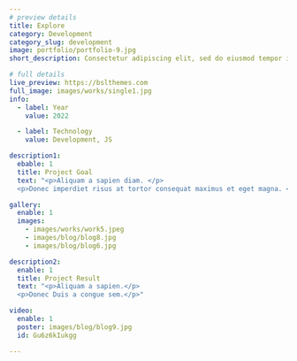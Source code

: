 ```yaml
---
# preview details
title: Explore
category: Development
category_slug: development
image: portfolio/portfolio-9.jpg
short_description: Consectetur adipiscing elit, sed do eiusmod tempor incididunt ut labore et dolore.

# full details
live_preview: https://bslthemes.com
full_image: images/works/single1.jpg
info:
  - label: Year
    value: 2022

  - label: Technology
    value: Development, JS

description1:
  ebable: 1
  title: Project Goal
  text: "<p>Aliquam a sapien diam. </p>
  <p>Donec imperdiet risus at tortor consequat maximus et eget magna. </p>"

gallery:
  enable: 1
  images:
    - images/works/work5.jpeg
    - images/blog/blog8.jpg
    - images/blog/blog6.jpg

description2:
  enable: 1
  title: Project Result
  text: "<p>Aliquam a sapien.</p>
  <p>Donec Duis a congue sem.</p>"

video:
  enable: 1
  poster: images/blog/blog9.jpg
  id: Gu6z6kIukgg

---
```

